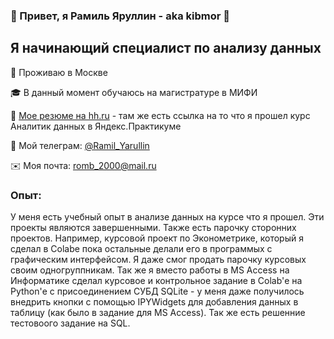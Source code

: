 ### 👋 Привет, я Рамиль Яруллин - aka kibmor 👋

## Я начинающий специалист по анализу данных

📍 Проживаю в Москве

🎓 В данный момент обучаюсь на магистратуре в МИФИ

📄 [Мое резюме на hh.ru](https://ufa.hh.ru/applicant/resumes/view?resume=9211bdc1ff0bcf4ecf0039ed1f553849324962) - там же есть ссылка на то что я прошел курс Аналитик данных в Яндекс.Практикуме

💬 Мой телеграм: [@Ramil_Yarullin](https://t.me/Ramil_Yarullin)

✉️ Моя почта: romb_2000@mail.ru
### Опыт:
У меня есть учебный опыт в анализе данных на курсе что я прошел. Эти проекты являются завершенными. Также есть парочку сторонних проектов. Например, курсовой проект по Эконометрике, который я сделал в Colabe пока остальные делали его в программых с графическим интерфейсом. Я даже смог продать парочку курсовых своим одногруппникам. Так же я вместо работы в MS Access на Информатике сделал курсовое и контрольное задание в Colab'е на Python'е с присоединением СУБД SQLite - у меня даже получилось внедрить кнопки с помощью IPYWidgets для добавления данных в таблицу (как было в задание для MS Access). Так же есть решенние тестовоого задание на SQL.

<!--
**Kibmor/Kibmor** is a ✨ _special_ ✨ repository because its `README.md` (this file) appears on your GitHub profile.

Here are some ideas to get you started:

- 🔭 I’m currently working on ...
- 🌱 I’m currently learning ...
- 👯 I’m looking to collaborate on ...
- 🤔 I’m looking for help with ...
- 💬 Ask me about ...
- 📫 How to reach me: ...
- 😄 Pronouns: ...
- ⚡ Fun fact: ...
-->
